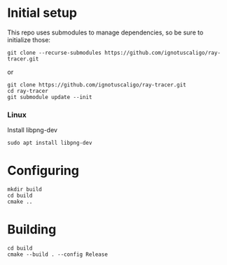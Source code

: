 # Initial setup

This repo uses submodules to manage dependencies, so be sure to initialize those:

```
git clone --recurse-submodules https://github.com/ignotuscaligo/ray-tracer.git
```

or

```
git clone https://github.com/ignotuscaligo/ray-tracer.git
cd ray-tracer
git submodule update --init
```

### Linux

Install libpng-dev

```
sudo apt install libpng-dev
```

# Configuring

```
mkdir build
cd build
cmake ..
```

# Building

```
cd build
cmake --build . --config Release
```
